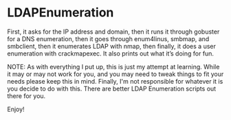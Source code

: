 # LDAPEnumeration
First, it asks for the IP address and domain, then it runs it through gobuster for a DNS enumeration, 
then it goes through enum4linus, smbmap, and smbclient, then it enumerates LDAP with nmap, then finally,
it does a user enumeration with crackmapexec. It also prints out what it’s doing for fun.

NOTE: As with everything I put up, this is just my attempt at learning. While it may or may not work for you, and you may need to tweak things to fit your needs
please keep this in mind. Finally, I'm not responsible for whatever it is you decide to do with this. There are better LDAP Enumeration scripts out there for you.

Enjoy!
